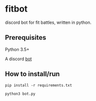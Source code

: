# fitbot
discord bot for fit battles, written in python.

## Prerequisites
Python 3.5+

A discord [bot](https://github.com/reactiflux/discord-irc/wiki/Creating-a-discord-bot-&-getting-a-token)

## How to install/run

`pip install -r requirements.txt`

`python3 bot.py`



